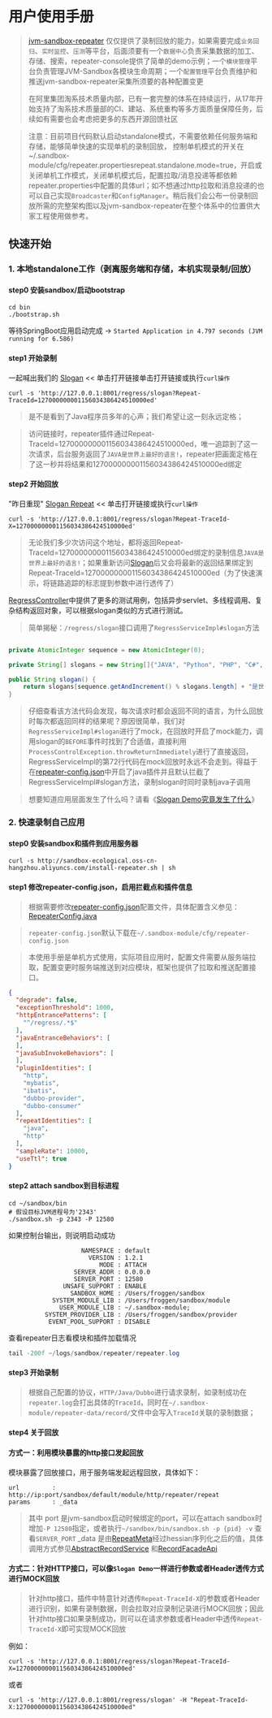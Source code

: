 # 用户使用手册

> [jvm-sandbox-repeater](https://github.com/alibaba/jvm-sandbox-repeater) 仅仅提供了录制回放的能力，如果需要完成`业务回归`、`实时监控`、`压测`等平台，后面须要有一个`数据中心`负责采集数据的加工、存储、搜索，repeater-console提供了简单的demo示例；一个`模块管理`平台负责管理JVM-Sandbox各模块生命周期；一个`配置管理`平台负责维护和推送jvm-sandbox-repeater采集所须要的各种配置变更
> 
> 在阿里集团淘系技术质量内部，已有一套完整的体系在持续运行，从17年开始支持了淘系技术质量部的CI、建站、系统重构等多方面质量保障任务，后续如有需要也会考虑把更多的东西开源回馈社区

> 注意：目前项目代码默认启动standalone模式，不需要依赖任何服务端和存储，能够简单快速的实现单机的录制回放，
> 控制单机模式的开关在~/.sandbox-module/cfg/repeater.propertiesrepeat.standalone.mode=true，开启或关闭单机工作模式，关闭单机模式后，配置拉取/消息投递等都依赖repeater.properties中配置的具体url；如不想通过http拉取和消息投递的也可以自己实现`Broadcaster`和`ConfigManager`。稍后我们会公布一份录制回放所需的完整架构图以及jvm-sandbox-repeater在整个体系中的位置供大家工程使用做参考。

## 快速开始

### 1. 本地standalone工作（剥离服务端和存储，本机实现录制/回放）

#### step0 安装sandbox/启动bootstrap

```shell
cd bin
./bootstrap.sh
```
等待SpringBoot应用启动完成 -> `Started Application in 4.797 seconds (JVM running for 6.586)`

#### step1 开始录制

一起喊出我们的 [Slogan](http://127.0.0.1:8001/regress/slogan?Repeat-TraceId=127000000001156034386424510000ed) << 单击打开链接单击打开链接或执行`curl操作`

```shell
curl -s 'http://127.0.0.1:8001/regress/slogan?Repeat-TraceId=127000000001156034386424510000ed'
```

> 是不是看到了Java程序员多年的心声；我们希望让这一刻永远定格；

> 访问链接时，repeater插件通过Repeat-TraceId=127000000001156034386424510000ed，唯一追踪到了这一次请求，后台服务返回了`JAVA是世界上最好的语言!`，repeater把画面定格在了这一秒并将结果和127000000001156034386424510000ed绑定

#### step2 开始回放

"昨日重现"  [Slogan Repeat](http://127.0.0.1:8001/regress/slogan?Repeat-TraceId-X=127000000001156034386424510000ed)  << 单击打开链接或执行`curl操作`

```shell
curl -s 'http://127.0.0.1:8001/regress/slogan?Repeat-TraceId-X=127000000001156034386424510000ed'
```

> 无论我们多少次访问这个地址，都将返回Repeat-TraceId=127000000001156034386424510000ed绑定的录制信息`JAVA是世界上最好的语言!`；如果重新访问[Slogan](http://127.0.0.1:8001/regress/slogan?Repeat-TraceId=127000000001156034386424510000ed)后又会将最新的返回结果绑定到Repeat-TraceId=127000000001156034386424510000ed（为了快速演示，将链路追踪的标志提到参数中进行透传了）

[RegressController](/repeater-console/repeater-console-start/src/main/java/com/alibaba/repeater/console/start/controller/RegressController.java)中提供了更多的测试用例，包括异步servlet、多线程调用、复杂结构返回对象，可以根据slogan类似的方式进行测试。

> 简单揭秘：`/regress/slogan`接口调用了`RegressServiceImpl#slogan`方法

```java

private AtomicInteger sequence = new AtomicInteger(0);

private String[] slogans = new String[]{"JAVA", "Python", "PHP", "C#", "C++", "Javascript", "GO"};

public String slogan() {
    return slogans[sequence.getAndIncrement() % slogans.length] + "是世界上最好的语言!";
}
```

> 仔细查看该方法代码会发现，每次请求时都会返回不同的语言，为什么回放时每次都返回同样的结果呢？原因很简单，我们对`RegressServiceImpl#slogan`进行了mock，在回放时开启了mock能力，调用slogan的`BEFORE`事件时找到了合适值，直接利用`ProcessControlException.throwReturnImmediately`进行了直接返回，RegressServiceImpl的第72行代码在mock回放时永远不会走到。得益于在[repeater-config.json](/bin/repeater-config.json)中开启了java插件并且默认拦截了RegressServiceImpl#slogan方法，录制slogan时同时录制java子调用

> 想要知道应用层面发生了什么吗？请看《[Slogan Demo究竟发生了什么](/docs/slogan-demo.md)》

### 2. 快速录制自己应用

#### step0 安装sandbox和插件到应用服务器

```shell
curl -s http://sandbox-ecological.oss-cn-hangzhou.aliyuncs.com/install-repeater.sh | sh
```
#### step1 修改repeater-config.json，启用拦截点和插件信息

> 根据需要修改[repeater-config.json](/bin/repeater-config.json)配置文件，具体配置含义参见：[RepeaterConfig.java](/repeater-plugin-api/src/main/java/com/alibaba/jvm/sandbox/repeater/plugin/domain/RepeaterConfig.java)

> `repeater-config.json`默认下载在`~/.sandbox-module/cfg/repeater-config.json`

> 本使用手册是单机方式使用，实际项目应用时，配置文件需要从服务端拉取，配置变更时服务端推送到对应模块，框架也提供了拉取和推送配置接口。

```json
{
  "degrade": false,
  "exceptionThreshold": 1000,
  "httpEntrancePatterns": [
    "^/regress/.*$"
  ],
  "javaEntranceBehaviors": [
  ],
  "javaSubInvokeBehaviors": [
  ],
  "pluginIdentities": [
    "http",
    "mybatis",
    "ibatis",
    "dubbo-provider",
    "dubbo-consumer"
  ],
  "repeatIdentities": [
    "java",
    "http"
  ],
  "sampleRate": 10000,
  "useTtl": true
}
```
#### step2 attach sandbox到目标进程
```shell
cd ~/sandbox/bin
# 假设目标JVM进程号为'2343'
./sandbox.sh -p 2343 -P 12580
```
如果控制台输出，则说明启动成功

```shell
                    NAMESPACE : default
                      VERSION : 1.2.1
                         MODE : ATTACH
                  SERVER_ADDR : 0.0.0.0
                  SERVER_PORT : 12580
               UNSAFE_SUPPORT : ENABLE
                 SANDBOX_HOME : /Users/froggen/sandbox
            SYSTEM_MODULE_LIB : /Users/froggen/sandbox/module
              USER_MODULE_LIB : ~/.sandbox-module;
          SYSTEM_PROVIDER_LIB : /Users/froggen/sandbox/provider
           EVENT_POOL_SUPPORT : DISABLE
```
查看repeater日志看模块和插件加载情况

```java
tail -200f ~/logs/sandbox/repeater/repeater.log
```

#### step3 开始录制

> 根据自己配置的协议，`HTTP/Java/Dubbo`进行请求录制，如录制成功在`repeater.log`会打出具体的`TraceId`，同时在`~/.sandbox-module/repeater-data/record/`文件中会写入`TraceId`关联的录制数据；

#### step4 关于回放

#### 方式一：利用模块暴露的http接口发起回放

模块暴露了回放接口，用于服务端发起远程回放，具体如下：

```shell
url			: http://ip:port/sandbox/default/module/http/repeater/repeat
params		: _data
```

> 其中 port 是jvm-sandbox启动时候绑定的port，可以在attach sandbox时增加`-P 12580`指定，或者执行`~/sandbox/bin/sandbox.sh -p {pid} -v` 查看`SERVER_PORT`
> _data 是由[RepeatMeta](/repeater-plugin-api/src/main/java/com/alibaba/jvm/sandbox/repeater/plugin/domain/RepeatMeta.java)经过hessian序列化之后的值，具体调用方式参见[AbstractRecordService](/repeater-console/repeater-console-service/src/main/java/com/alibaba/repeater/console/service/impl/AbstractRecordService.java) 和[RecordFacadeApi](/repeater-console/repeater-console-start/src/main/java/com/alibaba/repeater/console/start/controller/RecordFacadeApi.java)

#### 方式二：针对HTTP接口，可以像`Slogan Demo`一样进行参数或者Header透传方式进行MOCK回放

> 针对http接口，插件中特意针对透传`Repeat-TraceId-X`的参数或者Header进行识别，如果有录制数据，则会拉取对应录制记录进行MOCK回放；因此针对http接口如果录制成功，则可以在请求参数或者Header中透传`Repeat-TraceId-X`即可实现MOCK回放

例如：

```shell
curl -s 'http://127.0.0.1:8001/regress/slogan?Repeat-TraceId-X=127000000001156034386424510000ed'
```
或者

```shell
curl -s 'http://127.0.0.1:8001/regress/slogan' -H "Repeat-TraceId-X:127000000001156034386424510000ed"
```